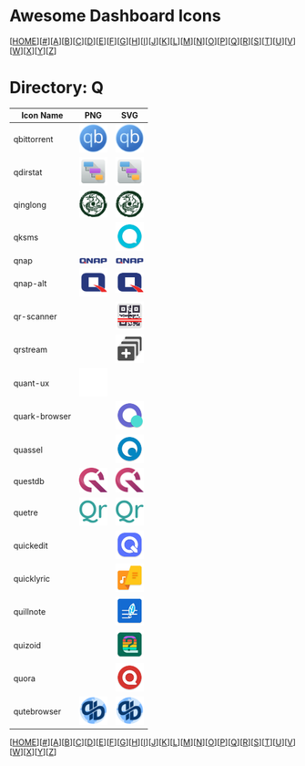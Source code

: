 # Awesome Dashboard Icons

[[HOME](..)][[#](directory.md)][[A](directory-a.md)][[B](directory-b.md)][[C](directory-c.md)][[D](directory-d.md)][[E](directory-e.md)][[F](directory-f.md)][[G](directory-g.md)][[H](directory-h.md)][[I](directory-i.md)][[J](directory-j.md)][[K](directory-k.md)][[L](directory-l.md)][[M](directory-m.md)][[N](directory-n.md)][[O](directory-o.md)][[P](directory-p.md)][[Q](directory-q.md)][[R](directory-r.md)][[S](directory-s.md)][[T](directory-t.md)][[U](directory-u.md)][[V](directory-v.md)][[W](directory-w.md)][[X](directory-x.md)][[Y](directory-y.md)][[Z](directory-z.md)]

# Directory: Q

| Icon Name | PNG | SVG |
|-----------|-----|-----|
| qbittorrent | <img src="../icons/qbittorrent.png" alt="qbittorrent" width="50"> |  <img src="../icons/qbittorrent.svg" alt="qbittorrent" width="50"> |
| qdirstat | <img src="../icons/qdirstat.png" alt="qdirstat" width="50"> |  <img src="../icons/qdirstat.svg" alt="qdirstat" width="50"> |
| qinglong | <img src="../icons/qinglong.png" alt="qinglong" width="50"> |  <img src="../icons/qinglong.svg" alt="qinglong" width="50"> |
| qksms |  |  <img src="../icons/qksms.svg" alt="qksms" width="50"> |
| qnap | <img src="../icons/qnap.png" alt="qnap" width="50"> |  <img src="../icons/qnap.svg" alt="qnap" width="50"> |
| qnap-alt | <img src="../icons/qnap-alt.png" alt="qnap-alt" width="50"> |  <img src="../icons/qnap-alt.svg" alt="qnap-alt" width="50"> |
| qr-scanner |  |  <img src="../icons/qr-scanner.svg" alt="qr-scanner" width="50"> |
| qrstream |  |  <img src="../icons/qrstream.svg" alt="qrstream" width="50"> |
| quant-ux | <img src="../icons/quant-ux.png" alt="quant-ux" width="50"> |   |
| quark-browser |  |  <img src="../icons/quark-browser.svg" alt="quark-browser" width="50"> |
| quassel |  |  <img src="../icons/quassel.svg" alt="quassel" width="50"> |
| questdb | <img src="../icons/questdb.png" alt="questdb" width="50"> |  <img src="../icons/questdb.svg" alt="questdb" width="50"> |
| quetre | <img src="../icons/quetre.png" alt="quetre" width="50"> |  <img src="../icons/quetre.svg" alt="quetre" width="50"> |
| quickedit |  |  <img src="../icons/quickedit.svg" alt="quickedit" width="50"> |
| quicklyric |  |  <img src="../icons/quicklyric.svg" alt="quicklyric" width="50"> |
| quillnote |  |  <img src="../icons/quillnote.svg" alt="quillnote" width="50"> |
| quizoid |  |  <img src="../icons/quizoid.svg" alt="quizoid" width="50"> |
| quora |  |  <img src="../icons/quora.svg" alt="quora" width="50"> |
| qutebrowser | <img src="../icons/qutebrowser.png" alt="qutebrowser" width="50"> |  <img src="../icons/qutebrowser.svg" alt="qutebrowser" width="50"> |


[[HOME](..)][[#](directory.md)][[A](directory-a.md)][[B](directory-b.md)][[C](directory-c.md)][[D](directory-d.md)][[E](directory-e.md)][[F](directory-f.md)][[G](directory-g.md)][[H](directory-h.md)][[I](directory-i.md)][[J](directory-j.md)][[K](directory-k.md)][[L](directory-l.md)][[M](directory-m.md)][[N](directory-n.md)][[O](directory-o.md)][[P](directory-p.md)][[Q](directory-q.md)][[R](directory-r.md)][[S](directory-s.md)][[T](directory-t.md)][[U](directory-u.md)][[V](directory-v.md)][[W](directory-w.md)][[X](directory-x.md)][[Y](directory-y.md)][[Z](directory-z.md)]

